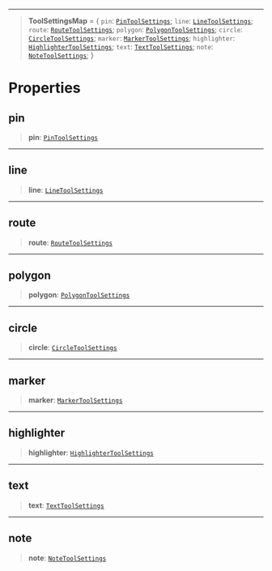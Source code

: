 ***

> **ToolSettingsMap** = { `pin`: [`PinToolSettings`](PinToolSettings.md); `line`: [`LineToolSettings`](LineToolSettings.md); `route`: [`RouteToolSettings`](RouteToolSettings.md); `polygon`: [`PolygonToolSettings`](PolygonToolSettings.md); `circle`: [`CircleToolSettings`](CircleToolSettings.md); `marker`: [`MarkerToolSettings`](MarkerToolSettings.md); `highlighter`: [`HighlighterToolSettings`](HighlighterToolSettings.md); `text`: [`TextToolSettings`](TextToolSettings.md); `note`: [`NoteToolSettings`](NoteToolSettings.md); }

# Properties

## pin

> **pin**: [`PinToolSettings`](PinToolSettings.md)

***

## line

> **line**: [`LineToolSettings`](LineToolSettings.md)

***

## route

> **route**: [`RouteToolSettings`](RouteToolSettings.md)

***

## polygon

> **polygon**: [`PolygonToolSettings`](PolygonToolSettings.md)

***

## circle

> **circle**: [`CircleToolSettings`](CircleToolSettings.md)

***

## marker

> **marker**: [`MarkerToolSettings`](MarkerToolSettings.md)

***

## highlighter

> **highlighter**: [`HighlighterToolSettings`](HighlighterToolSettings.md)

***

## text

> **text**: [`TextToolSettings`](TextToolSettings.md)

***

## note

> **note**: [`NoteToolSettings`](NoteToolSettings.md)
